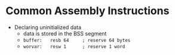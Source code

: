 # Common Assembly Instructions

* Declaring uninitialized data
    * data is stored in the BSS segment
    * `buffer:   resb 64     ; reserve 64 bytes`
    * `worvar:   resw 1      ; reserve 1 word`